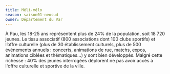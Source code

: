 ```yaml
---
title: Méli-mélo
season: saison01-neosud
owner: Département du Var
---
```


À Pau, les 18-25 ans représentent plus de 24% de la population, soit 18 720 jeunes. Le tissu associatif (800 associations dont 100 clubs sportifs) et l’offre culturelle (plus de 30 établissement culturels, plus de 500 événements annuels : concerts, animations de rue, matchs, expos, animations ciblées et thématiques...) y sont bien développés. Malgré cette richesse : 40% des jeunes interrogées déplorent ne pas avoir accès à l'offre culturelle et sportive de la ville.
